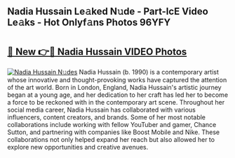 ## Nadia Hussain Le𝚊ked N𝚞de - Part-lcE Video Le𝚊ks - Hot Onlyf𝚊ns Photos 96YFY

# <h2><a href="http://ac24291.deff.icu/?id=Nadia+Hussain">🔗 New 👉🔴 Nadia Hussain VIDEO Photos</a></h2>

[![Nadia Hussain N𝚞des](https://i.imgur.com/rIISA9y.gif)](http://ac24291.deff.icu/?id=Nadia+Hussain)
Nadia Hussain (b. 1990) is a contemporary artist whose innovative and thought-provoking works have captured the attention of the art world. Born in London, England, Nadia Hussain's artistic journey began at a young age, and her dedication to her craft has led her to become a force to be reckoned with in the contemporary art scene. Throughout her social media career, Nadia Hussain has collaborated with various influencers, content creators, and brands. Some of her most notable collaborations include working with fellow YouTuber and gamer, Chance Sutton, and partnering with companies like Boost Mobile and Nike. These collaborations not only helped expand her reach but also allowed her to explore new opportunities and creative avenues.
